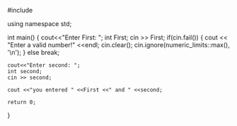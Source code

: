#include <iostream>

using namespace std;

int main()
{
    cout<<"Enter First: ";
    int First;
    cin >> First;
    if(cin.fail()) {
        cout << "Enter a valid number!" <<endl;
        cin.clear();
        cin.ignore(numeric_limits<streamsize>::max(), '\n');
    }
    else break;
    
    cout<<"Enter second: ";
    int second;
    cin >> second;
    
    cout <<"you entered " <<First <<" and " <<second;

    return 0;
}